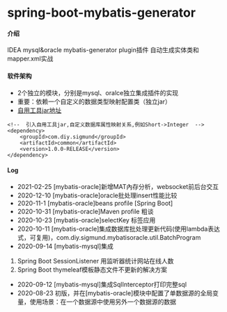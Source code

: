 # spring-boot-mybatis-generator

#### 介绍
IDEA mysql&oracle mybatis-generator plugin插件 自动生成实体类和mapper.xml实战

#### 软件架构
- 2个独立的模块，分别是mysql、oralce独立集成插件的实现
- 重要：依赖一个自定义的数据类型映射配置类（独立jar）
- [自用工具jar地址](https://gitee.com/ylm-sigmund/common)
```pom
<!--  引入自用工具jar,自定义数据库属性映射关系,例如Short->Integer  -->
<dependency>
    <groupId>com.diy.sigmund</groupId>
    <artifactId>common</artifactId>
    <version>1.0.0-RELEASE</version>
</dependency>
```

#### Log
- 2021-02-25 [mybatis-oracle]新增MAT內存分析，websocket前后台交互
- 2020-12-10 [mybatis-oracle]oracle批处理insert性能比较
- 2020-11-1 [mybatis-oracle]beans profile [Spring Boot]
- 2020-10-31 [mybatis-oracle]Maven profile 粗谈
- 2020-10-23 [mybatis-oracle]selectKey 标签应用
- 2020-10-11 [mybatis-oracle]集成数据库批处理更新代码(使用lambda表达式，可复用)，com.diy.sigmund.mybatisoracle.util.BatchProgram
- 2020-09-14 [mybatis-mysql]集成
1. Spring Boot SessionListener 用监听器统计网站在线人数
2. Spring Boot thymeleaf模板静态文件不更新的解决方案
- 2020-09-12 [mybatis-mysql]集成SqlInterceptor打印完整sql
- 2020-08-23 初版，并在[mybatis-oracle]模块中配置了单数据源的全局变量，使用场景：在一个数据源中使用另外一个数据源的数据